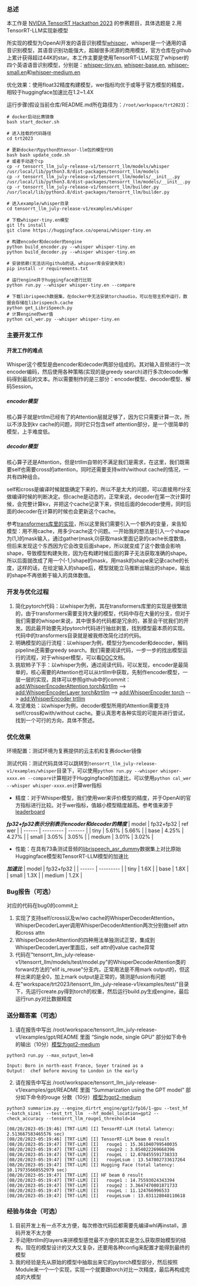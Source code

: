 ### 总述

本工作是 [NVIDIA TensorRT Hackathon 2023](https://github.com/NVIDIA/trt-samples-for-hackathon-cn/tree/master/Hackathon2023) 的参赛题目，具体选题是 2.用TensorRT-LLM实现新模型

所实现的模型为OpenAI开发的语音识别模型[whisper](https://github.com/openai/whisper)，whisper是一个通用的语音识别模型，其语音识别功能强大，超越很多闭源的商用模型，官方仓库在github上累计获得超过44K的star。本工作主要是使用TensorRT-LLM实现了whipser的四个英语语音识别模型，分别是：[whisper-tiny.en](https://huggingface.co/openai/whisper-tiny.en), [whisper-base.en](https://huggingface.co/openai/whisper-base.en), [whisper-small.en](https://huggingface.co/openai/whisper-small.en)和[whisper-medium.en](https://huggingface.co/openai/whisper-medium.en)

优化效果：使用float32精度构建模型，wer指标均优于或等于官方模型的精度，相较于huggingface加速比在1.2~1.4X

运行步骤(假设当前仓库/README.md所在路径为：```/root/workspace/trt2023```)：
```
# docker启动比赛镜像
bash start_docker.sh

# 进入挂载的代码路径
cd trt2023

# 更新docker内python的tensor-llm包的模型代码
bash bash update_code.sh
# 或者手动逐个cp
cp -r tensorrt_llm_july-release-v1/tensorrt_llm/models/whisper /usr/local/lib/python3.8/dist-packages/tensorrt_llm/models
cp -r tensorrt_llm_july-release-v1/tensorrt_llm/models/__init__.py /usr/local/lib/python3.8/dist-packages/tensorrt_llm/models/__init__.py
cp -r tensorrt_llm_july-release-v1/tensorrt_llm/builder.py /usr/local/lib/python3.8/dist-packages/tensorrt_llm/builder.py

# 进入example/whisper目录
cd tensorrt_llm_july-release-v1/examples/whisper

# 下载whisper-tiny.en模型
git lfs install
git clone https://huggingface.co/openai/whisper-tiny.en

# 构建encoder和decoder的engine
python build_encoder.py --whisper whisper-tiny.en
python build_decoder.py --whisper whisper-tiny.en

# 安装依赖(无法访问github的话，whipser库会安装失败)
pip install -r requirements.txt

# 运行engine并于huggingface进行比较
python run.py --whisper whisper-tiny.en --compare

# 下载librispeech数据集，在docker中无法安装torchaudio，可以在宿主机中运行，数据会存储在librispeech.cache
python get_LibriSpeech.py
# 计算engine的wer值
python cal_wer.py --whisper whisper-tiny.en
```

### 主要开发工作

#### 开发工作的难点

Whisper这个模型是由encoder和decoder两部分组成的。其对输入音频进行一次encoder编码，然后使用各种策略(实现的是greedy search)进行多次decoder解码得到最后的文本。所以需要制作的是三部分：encoder模型、decoder模型、解码Session。

##### encoder模型
核心算子就是trtllm已经有了的Attention层就足够了，因为它只需要计算一次，所以不涉及到kv cache的问题，同时它只包含self attention部分，是一个很简单的模型，上手难度低。

##### decoder模型
核心算子还是Attention，但是trtllm自带的不满足我们是需求，在这里，我们既需要self也需要cross的attention，同时还需要支持with/without cache的情况，一共有四种组合。

self和cross是编译时候就能确定下来的，所以不是太大的问题，可以直接用if分支做编译时候的判断决定。但cache是动态的，正常来说，decoder在第一次计算时候，会完整计算kv，并把这个cache记录下来，供给后面的decoder使用，同时后面的decoder在计算的时候也会更新这个cache。

参考[transformers库里的实现](transformers/src/transformers/models/whisper/modeling_whisper.py)，所以这里我们需要引入一个额外的变量，来告知模型：用不用cache，用多少cache这个问题。一开始我的想法是引入一个shape为(1,)的mask输入，通过gather(mask,0)获取mask里面记录的cache长度数值，但后来发现这个东西因为它会改变后面shape，所以就变成了这个数值会影响shape，导致模型构建失败，因为在构建时候后面的算子无法获取准确的shape。所以后面就改成了用一个(-1,)shape的mask，用mask的shape来记录cache的长度，这样的话，在给定输入的shape后，模型就能立马推断出输出的shape，输出的shape不再依赖于输入的具体数值。

### 开发与优化过程

1. 简化pytorch代码：以whisper为例，其在transformers库里的实现是很繁琐的，由于transformers需要支持大量的模型，代码中存在大量的分支，但对于我们需要的whisper来说，其中很多的代码都是冗余的，甚至会干扰我们的开发。因此最开始要先对pytorch代码进行抽丝剥茧，找到模型最本质的实现。代码中的transformers目录就是被我修改简化过的代码。
2. 明确模型的运行流程：以whisper为例，模型分为encoder和deocder，解码pipeline还需要greedy search。我们需要阅读代码，一步一步的找出模型运行的流程，对于whisper模型，可以看[DOC](./DOC.md)文档。
3. 挑软柿子下手：以whisper为例，通过阅读代码，可以发现，encoder是最简单的，核心需要的Attention也可以从trtllm中获取，先制作encoder模型，一层一层的实现，具体可以参照github中的commit：[add:WhisperEncoderAttention torch&trtllm](https://github.com/EdVince/whisper-trtllm/commit/32e6c86348501dbdb439c8781f61d17270171005) --> [add:WhisperEncoderLayer torch&trtllm](https://github.com/EdVince/whisper-trtllm/commit/a032479660de452ff1968b3099aa19b95352604c) --> [add:WhisperEncoder torch](https://github.com/EdVince/whisper-trtllm/commit/db4ddb1caa73397a0ccdefa5cb25f232a99434a9) --> [add:WhisperEncoder trtllm](https://github.com/EdVince/whisper-trtllm/commit/1ce15ae9bfdd8c0d9a51b5aecfa4a17c30702833)
4. 攻坚难处：以whisper为例，decoder模型所用的Attention需要支持self/cross和with/without cache。要认真思考各种实现的可能并进行尝试，找到一个可行的方向，具体不赘述。

### 优化效果

环境配置：测试环境为复赛提供的云主机和复赛docker镜像

测试代码：测试代码具体可以跳转到```tensorrt_llm_july-release-v1/examples/whisper```目录下，可以使用```python run.py --whisper whisper-xxxx.en --compare```计算相对于Huggingface的加速比，可以使用```python cal_wer --whisper whisper-xxxx.en```计算wer指标

- 精度：对于Whisper模型，我们使用wer来评价模型的精度，并于OpenAI的官方指标进行比较。对于wer指标，值越小模型精度越高。参考值来源于[leaderboard](https://huggingface.co/spaces/hf-audio/open_asr_leaderboard)

***fp32+fp32表示分别表示encoder和decoder的精度***
| model  | fp32+fp32 | ref wer |
| ------ | --------- | ------- |
| tiny   | 5.61%     | 5.66%   |
| base   | 4.25%     | 4.27%   |
| small  | 3.05%     | 3.05%   |
| medium | 3.01%     | 3.02%   |

- 性能：在具有73条测试音频的[librispeech_asr_dummy](https://huggingface.co/datasets/hf-internal-testing/librispeech_asr_dummy)数据集上对比原始Huggingface模型和TensorRT-LLM模型的加速比

***加速比***
| model  | fp32+fp32 |
| ------ | --------- |
| tiny   | 1.6X      |
| base   | 1.8X      |
| small  | 1.3X      |
| medium | 1.2X      |

### Bug报告（可选）

对应的代码在bug0的commit上
1. 实现了支持self/cross以及w/wo cache的WhisperDecoderAttention，WhisperDecoderLayer调用WhisperDecoderAttention两次分别做self attn和cross attn
2. WhisperDecoderAttention的四种用法单独测试正常，集成到WhisperDecoderLayer里面后，self attn的value cache异常
3. 代码在"tensorrt_llm_july-release-v1/tensorrt_llm/models/test/model.py"的WhisperDecoderAttention类的forward方法的"elif is_reuse"分支内，正常用法是不用mark output的，但这样出来的是全0，加上mark output是正常的，猜测是fusion有问题
4. 在"workspace/trt2023/tensorrt_llm_july-release-v1/examples/test/"目录下，先运行create.py得到torch的权重，然后运行build.py生成engine，最后运行run.py对比数据精度

### 送分题答案（可选）

1. 请在报告中写出 /root/workspace/tensorrt_llm_july-release-v1/examples/gpt/README 里面 “Single node, single GPU” 部分如下命令的输出（10分）[模型为gpt2-medium](https://huggingface.co/gpt2-medium)
```
python3 run.py --max_output_len=8 

Input: Born in north-east France, Soyer trained as a
Output:  chef before moving to London in the early
```

2. 请在报告中写出 /root/workspace/tensorrt_llm_july-release-v1/examples/gpt/README 里面 “Summarization using the GPT model” 部分如下命令的rouge 分数（10分）[模型为gpt2-medium](https://huggingface.co/gpt2-medium)
```
python3 summarize.py --engine_dirtrt_engine/gpt2/fp16/1-gpu --test_hf  --batch_size1  --test_trt_llm  --hf_model_location=gpt2 --check_accuracy --tensorrt_llm_rouge1_threshold=14

[08/20/2023-05:19:46] [TRT-LLM] [I] TensorRT-LLM (total latency: 2.513667583465576 sec)
[08/20/2023-05:19:46] [TRT-LLM] [I] TensorRT-LLM beam 0 result
[08/20/2023-05:19:47] [TRT-LLM] [I]   rouge1 : 15.361040799540035
[08/20/2023-05:19:47] [TRT-LLM] [I]   rouge2 : 3.854022269668396
[08/20/2023-05:19:47] [TRT-LLM] [I]   rougeL : 12.078455591738333
[08/20/2023-05:19:47] [TRT-LLM] [I]   rougeLsum : 13.547802733617264
[08/20/2023-05:19:47] [TRT-LLM] [I] Hugging Face (total latency: 10.179735660552979 sec)
[08/20/2023-05:19:47] [TRT-LLM] [I] HF beam 0 result
[08/20/2023-05:19:47] [TRT-LLM] [I]   rouge1 : 14.75593024343394
[08/20/2023-05:19:47] [TRT-LLM] [I]   rouge2 : 3.3647470801871733
[08/20/2023-05:19:47] [TRT-LLM] [I]   rougeL : 11.124766996533
[08/20/2023-05:19:47] [TRT-LLM] [I]   rougeLsum : 13.031128048110618
```

### 经验与体会（可选）

1. 目前开发上有一点不太方便，每次修改代码后都需要先编译whl再install，源码开发不太方便
2. 手动用trtllm的layers来拼模型感觉最不方便的其实是怎么获取原始模型的结构，现在的模型设计的又大又复杂，还要用各种config来配置才能得到最终的模型
3. 我的经验是先从原始的模型中抽取出来它的pytorch模型部分，然后按照Module来一个一个实现，实现一个就要跟torch对比一次精度，最后再构成完成的大模型
